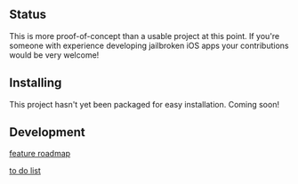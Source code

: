 Status
------
This is more proof-of-concept than a usable project at this point. 
If you're someone with experience developing jailbroken iOS apps your contributions would be very welcome!

Installing
----------
This project hasn't yet been packaged for easy installation. Coming soon!

Development
-----------

[feature roadmap](roadmap)  

[to do list](todo)

